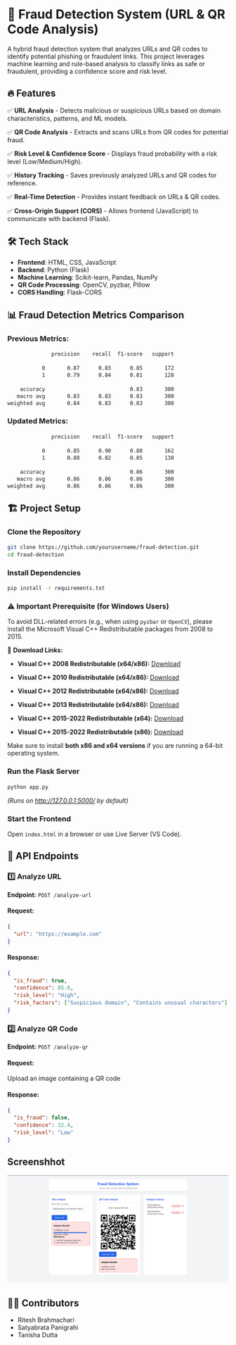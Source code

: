 # 🚀 Fraud Detection System (URL & QR Code Analysis)

A hybrid fraud detection system that analyzes URLs and QR codes to identify potential phishing or fraudulent links. This project leverages machine learning and rule-based analysis to classify links as safe or fraudulent, providing a confidence score and risk level.

## 🔥 Features

✅ **URL Analysis** - Detects malicious or suspicious URLs based on domain characteristics, patterns, and ML models.

✅ **QR Code Analysis** - Extracts and scans URLs from QR codes for potential fraud.

✅ **Risk Level & Confidence Score** - Displays fraud probability with a risk level (Low/Medium/High).

✅ **History Tracking** - Saves previously analyzed URLs and QR codes for reference.

✅ **Real-Time Detection** - Provides instant feedback on URLs & QR codes.

✅ **Cross-Origin Support (CORS)** - Allows frontend (JavaScript) to communicate with backend (Flask).

## 🛠️ Tech Stack

- **Frontend**: HTML, CSS, JavaScript
- **Backend**: Python (Flask)
- **Machine Learning**: Scikit-learn, Pandas, NumPy
- **QR Code Processing**: OpenCV, pyzbar, Pillow
- **CORS Handling**: Flask-CORS

## 📊 Fraud Detection Metrics Comparison

### **Previous Metrics:**

```
              precision    recall  f1-score   support

           0       0.87      0.83      0.85       172
           1       0.79      0.84      0.81       128

    accuracy                           0.83       300
   macro avg       0.83      0.83      0.83       300
weighted avg       0.84      0.83      0.83       300
```

### **Updated Metrics:**

```
              precision    recall  f1-score   support

           0       0.85      0.90      0.88       162
           1       0.88      0.82      0.85       138

    accuracy                           0.86       300
   macro avg       0.86      0.86      0.86       300
weighted avg       0.86      0.86      0.86       300
```

## 🏗️ Project Setup

### Clone the Repository
```sh
git clone https://github.com/yourusername/fraud-detection.git
cd fraud-detection
```

### Install Dependencies
```sh
pip install -r requirements.txt
```

### ⚠️ **Important Prerequisite (for Windows Users)**

To avoid DLL-related errors (e.g., when using `pyzbar` or `OpenCV`), please install the Microsoft Visual C++ Redistributable packages from 2008 to 2015.

🔗 **Download Links:**

* **Visual C++ 2008 Redistributable (x64/x86):** [Download](https://www.microsoft.com/en-us/download/details.aspx?id=26368)

* **Visual C++ 2010 Redistributable (x64/x86):** [Download](https://www.microsoft.com/en-us/download/details.aspx?id=26999)

* **Visual C++ 2012 Redistributable (x64/x86):** [Download](https://www.microsoft.com/en-in/download/details.aspx?id=30679)

* **Visual C++ 2013 Redistributable (x64/x86):** [Download](https://www.microsoft.com/en-in/download/details.aspx?id=40784)

* **Visual C++ 2015-2022 Redistributable (x64):** [Download](https://aka.ms/vs/17/release/vc_redist.x64.exe)

* **Visual C++ 2015-2022 Redistributable (x86):** [Download](https://aka.ms/vs/17/release/vc_redist.x86.exe)


Make sure to install **both x86 and x64 versions** if you are running a 64-bit operating system.

### Run the Flask Server
```sh
python app.py
```
*(Runs on http://127.0.0.1:5000/ by default)*

### Start the Frontend
Open `index.html` in a browser or use Live Server (VS Code).

## 📌 API Endpoints

### 1️⃣ Analyze URL

**Endpoint:** `POST /analyze-url`

#### **Request:**
```json
{
  "url": "https://example.com"
}
```

#### **Response:**
```json
{
  "is_fraud": true,
  "confidence": 85.6,
  "risk_level": "High",
  "risk_factors": ["Suspicious domain", "Contains unusual characters"]
}
```

### 2️⃣ Analyze QR Code

**Endpoint:** `POST /analyze-qr`

#### **Request:**
Upload an image containing a QR code

#### **Response:**
```json
{
  "is_fraud": false,
  "confidence": 32.4,
  "risk_level": "Low"
}
```
## Screenshhot

![alt text](images/image.png)

## 👨‍💻 Contributors

- Ritesh Brahmachari  
- Satyabrata Panigrahi  
- Tanisha Dutta  

